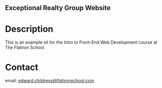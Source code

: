 Exceptional Realty Group Website
---

# Description

This is an example sit for the Intro to Front-End Web Development course at The Flatiron School.

# Contact

email: edward.childress@flatironschool.com